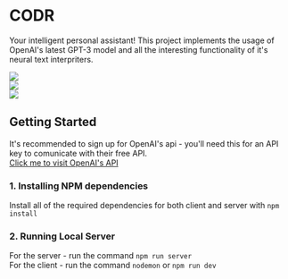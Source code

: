 # CODR
Your intelligent personal assistant! This project implements the usage of OpenAI's latest GPT-3 model and all the interesting functionality of it's neural text interpriters.

<img src="https://i.ibb.co/m58WdXp/codr-nav.png" /><br>
<img src="https://i.ibb.co/Ky1bQSR/codr-user-Question.png" /><br>
<img src="https://i.ibb.co/02JMBr2/codr-bot-Answer.png" /><br>

## Getting Started
It's recommended to sign up for OpenAI's api - you'll need this for an API key to comunicate with their free API.<br>
<a href="https://openai.com/api">Click me to visit OpenAI's API</a>

### 1. Installing NPM dependencies
Install all of the required dependencies for both client and server with `npm install` <br>

### 2. Running Local Server
For the server - run the command `npm run server` <br>
For the client - run the command `nodemon` or `npm run dev`
